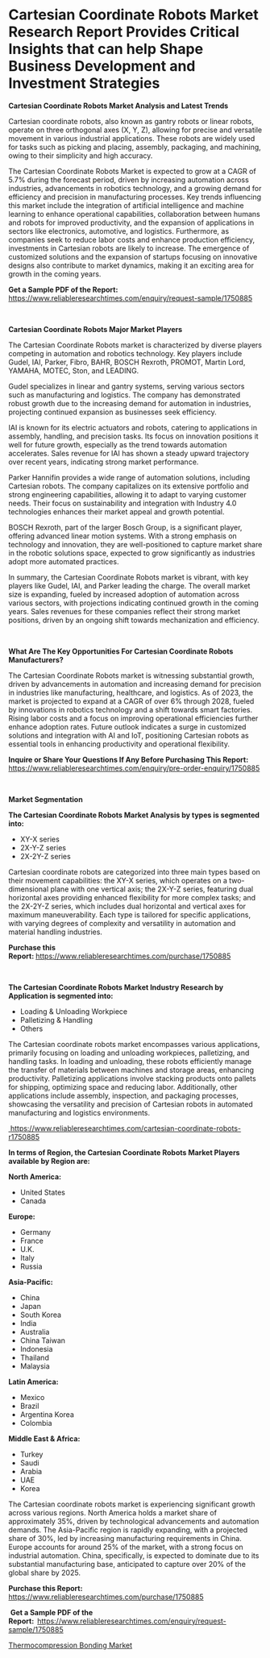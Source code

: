 <p><h1>Cartesian Coordinate Robots Market Research Report Provides Critical Insights that can help Shape Business Development and Investment Strategies</h1></p><p><strong>Cartesian Coordinate Robots Market Analysis and Latest Trends</strong></p>
<p><p>Cartesian coordinate robots, also known as gantry robots or linear robots, operate on three orthogonal axes (X, Y, Z), allowing for precise and versatile movement in various industrial applications. These robots are widely used for tasks such as picking and placing, assembly, packaging, and machining, owing to their simplicity and high accuracy. </p><p>The Cartesian Coordinate Robots Market is expected to grow at a CAGR of 5.7% during the forecast period, driven by increasing automation across industries, advancements in robotics technology, and a growing demand for efficiency and precision in manufacturing processes. Key trends influencing this market include the integration of artificial intelligence and machine learning to enhance operational capabilities, collaboration between humans and robots for improved productivity, and the expansion of applications in sectors like electronics, automotive, and logistics. Furthermore, as companies seek to reduce labor costs and enhance production efficiency, investments in Cartesian robots are likely to increase. The emergence of customized solutions and the expansion of startups focusing on innovative designs also contribute to market dynamics, making it an exciting area for growth in the coming years.</p></p>
<p><strong>Get a Sample PDF of the Report:&nbsp;</strong> <a href="https://www.reliableresearchtimes.com/enquiry/request-sample/1750885?utm_campaign=2007&utm_medium=2&utm_source=Github&utm_content=ia&utm_term=19022025&utm_id=cartesian-coordinate-robots">https://www.reliableresearchtimes.com/enquiry/request-sample/1750885</a></p>
<p>&nbsp;</p>
<p><strong>Cartesian Coordinate Robots Major Market Players</strong></p>
<p><p>The Cartesian Coordinate Robots market is characterized by diverse players competing in automation and robotics technology. Key players include Gudel, IAI, Parker, Fibro, BAHR, BOSCH Rexroth, PROMOT, Martin Lord, YAMAHA, MOTEC, Ston, and LEADING. </p><p>Gudel specializes in linear and gantry systems, serving various sectors such as manufacturing and logistics. The company has demonstrated robust growth due to the increasing demand for automation in industries, projecting continued expansion as businesses seek efficiency.</p><p>IAI is known for its electric actuators and robots, catering to applications in assembly, handling, and precision tasks. Its focus on innovation positions it well for future growth, especially as the trend towards automation accelerates. Sales revenue for IAI has shown a steady upward trajectory over recent years, indicating strong market performance.</p><p>Parker Hannifin provides a wide range of automation solutions, including Cartesian robots. The company capitalizes on its extensive portfolio and strong engineering capabilities, allowing it to adapt to varying customer needs. Their focus on sustainability and integration with Industry 4.0 technologies enhances their market appeal and growth potential.</p><p>BOSCH Rexroth, part of the larger Bosch Group, is a significant player, offering advanced linear motion systems. With a strong emphasis on technology and innovation, they are well-positioned to capture market share in the robotic solutions space, expected to grow significantly as industries adopt more automated practices.</p><p>In summary, the Cartesian Coordinate Robots market is vibrant, with key players like Gudel, IAI, and Parker leading the charge. The overall market size is expanding, fueled by increased adoption of automation across various sectors, with projections indicating continued growth in the coming years. Sales revenues for these companies reflect their strong market positions, driven by an ongoing shift towards mechanization and efficiency.</p></p>
<p>&nbsp;</p>
<p><strong>What Are The Key Opportunities For Cartesian Coordinate Robots Manufacturers?</strong></p>
<p><p>The Cartesian Coordinate Robots market is witnessing substantial growth, driven by advancements in automation and increasing demand for precision in industries like manufacturing, healthcare, and logistics. As of 2023, the market is projected to expand at a CAGR of over 6% through 2028, fueled by innovations in robotics technology and a shift towards smart factories. Rising labor costs and a focus on improving operational efficiencies further enhance adoption rates. Future outlook indicates a surge in customized solutions and integration with AI and IoT, positioning Cartesian robots as essential tools in enhancing productivity and operational flexibility.</p></p>
<p><strong>Inquire or Share Your Questions If Any Before Purchasing This Report:</strong> <a href="https://www.reliableresearchtimes.com/enquiry/pre-order-enquiry/1750885?utm_campaign=2007&utm_medium=2&utm_source=Github&utm_content=ia&utm_term=19022025&utm_id=cartesian-coordinate-robots">https://www.reliableresearchtimes.com/enquiry/pre-order-enquiry/1750885</a></p>
<p>&nbsp;</p>
<p><strong>Market Segmentation</strong></p>
<p><strong>The Cartesian Coordinate Robots Market Analysis by types is segmented into:</strong></p>
<p><ul><li>XY-X series</li><li>2X-Y-Z series</li><li>2X-2Y-Z series</li></ul></p>
<p><p>Cartesian coordinate robots are categorized into three main types based on their movement capabilities: the XY-X series, which operates on a two-dimensional plane with one vertical axis; the 2X-Y-Z series, featuring dual horizontal axes providing enhanced flexibility for more complex tasks; and the 2X-2Y-Z series, which includes dual horizontal and vertical axes for maximum maneuverability. Each type is tailored for specific applications, with varying degrees of complexity and versatility in automation and material handling industries.</p></p>
<p><strong>Purchase this Report:&nbsp;</strong><a href="https://www.reliableresearchtimes.com/purchase/1750885?utm_campaign=2007&utm_medium=2&utm_source=Github&utm_content=ia&utm_term=19022025&utm_id=cartesian-coordinate-robots">https://www.reliableresearchtimes.com/purchase/1750885</a></p>
<p>&nbsp;</p>
<p><strong>The Cartesian Coordinate Robots Market Industry Research by Application is segmented into:</strong></p>
<p><ul><li>Loading & Unloading Workpiece</li><li>Palletizing & Handling</li><li>Others</li></ul></p>
<p><p>The Cartesian coordinate robots market encompasses various applications, primarily focusing on loading and unloading workpieces, palletizing, and handling tasks. In loading and unloading, these robots efficiently manage the transfer of materials between machines and storage areas, enhancing productivity. Palletizing applications involve stacking products onto pallets for shipping, optimizing space and reducing labor. Additionally, other applications include assembly, inspection, and packaging processes, showcasing the versatility and precision of Cartesian robots in automated manufacturing and logistics environments.</p></p>
<p><a href="https://www.reliableresearchtimes.com/cartesian-coordinate-robots-r1750885?utm_campaign=2007&utm_medium=2&utm_source=Github&utm_content=ia&utm_term=19022025&utm_id=cartesian-coordinate-robots">&nbsp;https://www.reliableresearchtimes.com/cartesian-coordinate-robots-r1750885</a></p>
<p><strong>In terms of Region, the Cartesian Coordinate Robots Market Players available by Region are:</strong></p>
<p>
    <p> <strong> North America: </strong>
        <ul>
            <li>United States</li>
            <li>Canada</li>
        </ul>
        </p> 
    <p> <strong> Europe: </strong>
        <ul>
            <li>Germany</li>
            <li>France</li>
            <li>U.K.</li>
            <li>Italy</li>
            <li>Russia</li>
        </ul>
        </p> 
    <p> <strong> Asia-Pacific: </strong>
        <ul>
            <li>China</li>
            <li>Japan</li>
            <li>South Korea</li>
            <li>India</li>
            <li>Australia</li>
            <li>China Taiwan</li>
            <li>Indonesia</li>
            <li>Thailand</li>
            <li>Malaysia</li>
        </ul>
        </p> 
    <p> <strong> Latin America: </strong>
        <ul>
            <li>Mexico</li>
            <li>Brazil</li>
            <li>Argentina Korea</li>
            <li>Colombia</li>
        </ul>
        </p> 
    <p> <strong> Middle East & Africa: </strong>
        <ul>
            <li>Turkey</li>
            <li>Saudi</li>
            <li>Arabia</li>
            <li>UAE</li>
            <li>Korea</li>
        </ul>
    </p>
    </p>
<p><p>The Cartesian coordinate robots market is experiencing significant growth across various regions. North America holds a market share of approximately 35%, driven by technological advancements and automation demands. The Asia-Pacific region is rapidly expanding, with a projected share of 30%, led by increasing manufacturing requirements in China. Europe accounts for around 25% of the market, with a strong focus on industrial automation. China, specifically, is expected to dominate due to its substantial manufacturing base, anticipated to capture over 20% of the global share by 2025.</p></p>
<p><strong>Purchase this Report: </strong><a href="https://www.reliableresearchtimes.com/purchase/1750885?utm_campaign=2007&utm_medium=2&utm_source=Github&utm_content=ia&utm_term=19022025&utm_id=cartesian-coordinate-robots">https://www.reliableresearchtimes.com/purchase/1750885</a></p>
<p>&nbsp;<strong>Get a Sample PDF of the Report:&nbsp;&nbsp;</strong><a href="https://www.reliableresearchtimes.com/enquiry/request-sample/1750885?utm_campaign=2007&utm_medium=2&utm_source=Github&utm_content=ia&utm_term=19022025&utm_id=cartesian-coordinate-robots">https://www.reliableresearchtimes.com/enquiry/request-sample/1750885</a></p>
<p><strong></strong></p>
<p><p><a href="https://github.com/angelajermaine/Market-Research-Report-List-6/blob/main/thermocompression-bonding-market.md?utm_campaign=2007&utm_medium=2&utm_source=Github&utm_content=ia&utm_term=19022025&utm_id=cartesian-coordinate-robots">Thermocompression Bonding Market</a></p></p>